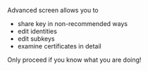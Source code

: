 

Advanced screen allows you to
* share key in non-recommended ways
* edit identities
* edit subkeys
* examine certificates in detail

Only proceed if you know what you are doing!